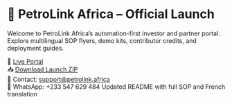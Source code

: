# 🚀 PetroLink Africa – Official Launch

Welcome to PetroLink Africa’s automation-first investor and partner portal.  
Explore multilingual SOP flyers, demo kits, contributor credits, and deployment guides.

🔗 [Live Portal](https://petrolink-africa.github.io/petrolink-africa)  
📥 [Download Launch ZIP](assets/PetroLinkAfrica_LaunchAssets_2025.zip)  
📧 Contact: support@petrolink.africa  
📲 WhatsApp: +233 547 629 484
Updated README with full SOP and French translation
<!-- Trigger Pages rebuild -->
